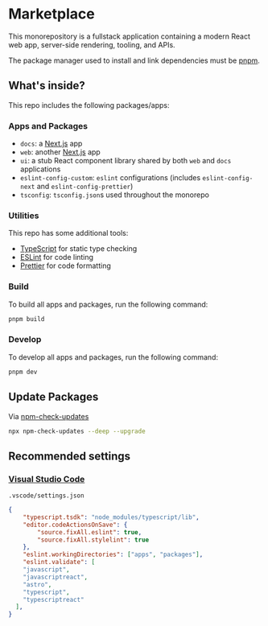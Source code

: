# Marketplace

This monorepository is a fullstack application containing a modern React web app, server-side rendering, tooling, and APIs.

The package manager used to install and link dependencies must be [pnpm](https://pnpm.io).

## What's inside?

This repo includes the following packages/apps:

### Apps and Packages

- `docs`: a [Next.js](https://nextjs.org/) app
- `web`: another [Next.js](https://nextjs.org/) app
- `ui`: a stub React component library shared by both `web` and `docs` applications
- `eslint-config-custom`: `eslint` configurations (includes `eslint-config-next` and `eslint-config-prettier`)
- `tsconfig`: `tsconfig.json`s used throughout the monorepo

### Utilities

This repo has some additional tools:

- [TypeScript](https://www.typescriptlang.org/) for static type checking
- [ESLint](https://eslint.org/) for code linting
- [Prettier](https://prettier.io) for code formatting

### Build

To build all apps and packages, run the following command:

```sh
pnpm build
```

### Develop

To develop all apps and packages, run the following command:

```sh
pnpm dev
```

## Update Packages

Via [npm-check-updates](https://www.npmjs.com/package/npm-check-updates)

```sh
npx npm-check-updates --deep --upgrade
```

## Recommended settings

### [Visual Studio Code](https://code.visualstudio.com/docs/getstarted/settings#_workspace-settingsjson-location)

`.vscode/settings.json`

```json
{
	"typescript.tsdk": "node_modules/typescript/lib",
	"editor.codeActionsOnSave": {
		"source.fixAll.eslint": true,
		"source.fixAll.stylelint": true
	},
	"eslint.workingDirectories": ["apps", "packages"],
	"eslint.validate": [
    "javascript",
    "javascriptreact",
    "astro",
    "typescript",
    "typescriptreact"
  ],
}
```
